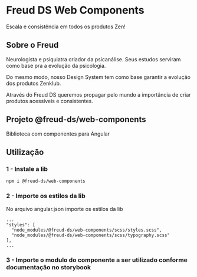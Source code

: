 # Freud DS Web Components
Escala e consistência em todos os produtos Zen!

## Sobre o Freud
Neurologista e psiquiatra criador da psicanálise. Seus estudos serviram como base pra a evolução da psicologia.

Do mesmo modo, nosso Design System tem como base garantir a evolução dos produtos Zenklub.

Através do Freud DS queremos propagar pelo mundo a importância de criar produtos acessíveis e consistentes.

## Projeto @freud-ds/web-components

Biblioteca com componentes para Angular

## Utilização

### 1 - Instale a lib
```
npm i @freud-ds/web-components
```

### 2 - Importe os estilos da lib
No arquivo angular.json importe os estilos da lib
```
...
"styles": [
  "node_modules/@freud-ds/web-components/scss/styles.scss",
  "node_modules/@freud-ds/web-components/scss/typography.scss"
],
...
```

### 3 - Importe o modulo do componente a ser utilizado conforme documentação no storybook
